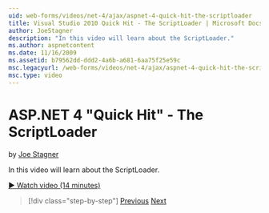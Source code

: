 ```yaml
---
uid: web-forms/videos/net-4/ajax/aspnet-4-quick-hit-the-scriptloader
title: Visual Studio 2010 Quick Hit - The ScriptLoader | Microsoft Docs
author: JoeStagner
description: "In this video will learn about the ScriptLoader."
ms.author: aspnetcontent
ms.date: 11/16/2009
ms.assetid: b79562dd-ddd2-4a6b-a681-6aa75f25e59c
msc.legacyurl: /web-forms/videos/net-4/ajax/aspnet-4-quick-hit-the-scriptloader
msc.type: video
---
```

ASP.NET 4 "Quick Hit" - The ScriptLoader
====================
by [Joe Stagner](https://github.com/JoeStagner)

In this video will learn about the ScriptLoader.

[&#9654; Watch video (14 minutes)](https://channel9.msdn.com/Blogs/ASP-NET-Site-Videos/aspnet-4-quick-hit-the-scriptloader)

> [!div class="step-by-step"]
> [Previous](aspnet-4-quick-hit-imperative-javascript-syntax-for-microsoft-client-side-controls.md)
> [Next](aspnet-4-quick-hit-jquery-syntax-for-microsoft-ajax.md)
